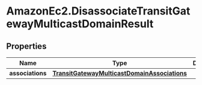 # AmazonEc2.DisassociateTransitGatewayMulticastDomainResult

## Properties

Name | Type | Description | Notes
------------ | ------------- | ------------- | -------------
**associations** | [**TransitGatewayMulticastDomainAssociations**](TransitGatewayMulticastDomainAssociations.md) |  | [optional] 


